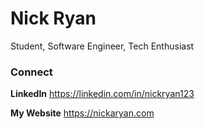# Nick Ryan

Student, Software Engineer, Tech Enthusiast

### Connect
**LinkedIn**
https://linkedin.com/in/nickryan123

**My Website**
https://nickaryan.com

